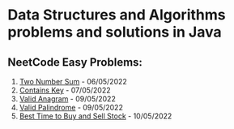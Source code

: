 # Data Structures and Algorithms problems and solutions in Java

## NeetCode Easy Problems:

1. [Two Number Sum](./TwoSum.md) - 06/05/2022
2. [Contains Key](./ContainsKey.md) - 07/05/2022
3. [Valid Anagram](./ValidAnagram.md) - 09/05/2022
4. [Valid Palindrome](./ValidPalindrome.md) - 09/05/2022
5. [Best Time to Buy and Sell Stock](./BestTimeToBuyAndSellStock.md) - 10/05/2022
